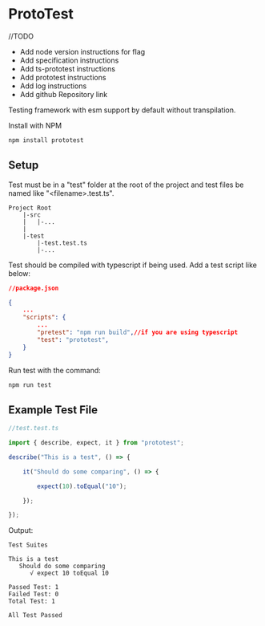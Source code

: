 # ProtoTest

//TODO
- Add node version instructions for flag
- Add specification instructions
- Add ts-prototest instructions
- Add prototest instructions
- Add log instructions
- Add github Repository link

Testing framework with esm support by default without transpilation.

Install with NPM
```sh
npm install prototest
```

## Setup
Test must be in a "test" folder at the root of the project and test files be named like "\<filename\>.test.ts". 
```
Project Root
    |-src
    |   |-...
    |
    |-test
        |-test.test.ts
        |-...
```

Test should be compiled with typescript if being used. Add a test script like below:

```json
//package.json

{
    ...
    "scripts": {
        ...
        "pretest": "npm run build",//if you are using typescript
        "test": "prototest",
    }
}
```

Run test with the command:
```sh
npm run test
```

## Example Test File
```js
//test.test.ts

import { describe, expect, it } from "prototest";

describe("This is a test", () => {

    it("Should do some comparing", () => {

        expect(10).toEqual("10");

    });

});
```
Output:
```
Test Suites

This is a test
   Should do some comparing 
      √ expect 10 toEqual 10 

Passed Test: 1
Failed Test: 0
Total Test: 1

All Test Passed
```